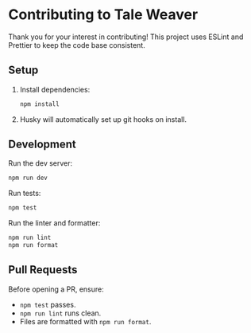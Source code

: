 # Contributing to Tale Weaver

Thank you for your interest in contributing! This project uses ESLint and Prettier to keep the code base consistent.

## Setup

1. Install dependencies:
   ```bash
   npm install
   ```
2. Husky will automatically set up git hooks on install.

## Development

Run the dev server:

```bash
npm run dev
```

Run tests:

```bash
npm test
```

Run the linter and formatter:

```bash
npm run lint
npm run format
```

## Pull Requests

Before opening a PR, ensure:

- `npm test` passes.
- `npm run lint` runs clean.
- Files are formatted with `npm run format`.
